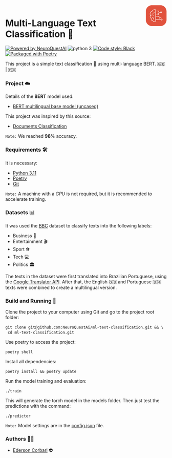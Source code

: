 <img src="https://raw.githubusercontent.com/NeuroQuestAi/neuroquestai.github.io/main/brand/logo/neuroquest-orange-logo.png" align="right" width="65" height="65"/>

# Multi-Language Text Classification 🧠

[![Powered by NeuroQuestAI](https://img.shields.io/badge/powered%20by-NeuroQuestAI-orange.svg?style=flat&colorA=E1523D&colorB=007D8A)](
https://neuroquest.ai)
![python 3][python_version]
[![Code style: Black](https://img.shields.io/badge/code%20style-Black-000000.svg)](https://github.com/psf/black)
[![Packaged with Poetry][poetry-badge]](https://python-poetry.org/)

[poetry-badge]: https://img.shields.io/badge/packaging-poetry-cyan.svg
[python_version]: https://img.shields.io/static/v1.svg?label=python&message=3%20&color=blue

This project is a simple text classification 📝 using multi-language BERT. 🇬🇧 | 🇧🇷

### Project ☁️

Details of the **BERT** model used:

- [BERT multilingual base model (uncased)](https://huggingface.co/google-bert/bert-base-multilingual-uncased)

This project was inspired by this source: 

- [Documents Classification](https://www.kaggle.com/code/ouardasakram/documents-classification-using-bert-on-bbc-dataset/notebook)

`Note:` We reached **98**% accuracy.

### Requirements 🛠️

It is necessary:

- [Python 3.11](https://www.python.org/downloads/release/python-3110/)
- [Poetry](https://python-poetry.org/)
- [Git](https://git-scm.com/)

`Note:` A machine with a *GPU* is not required, but it is recommended to accelerate training.

### Datasets 📊

It was used the [BBC](https://www.kaggle.com/datasets/sainijagjit/bbc-dataset) dataset to classify texts into the following labels:

- Business 💼
- Entertainment 🎬
- Sport ⚽
- Tech 💻
- Politics 🏛️

The texts in the dataset were first translated into Brazilian Portuguese, using the [Google Translator API](https://cloud.google.com/translate/docs/reference/rest).
After that, the English 🇬🇧 and Portuguese 🇧🇷 texts were combined to create a multilingual version.

### Build and Running 🚀

Clone the project to your computer using Git and go to the project root folder:

```shell
git clone git@github.com:NeuroQuestAi/ml-text-classification.git && \
 cd ml-text-classification.git
```

Use poetry to access the project:

```shell
poetry shell
```

Install all dependencies:

```shell
poetry install && poetry update 
```

Run the model training and evaluation:

```shell
./train 
```

This will generate the torch model in the models folder. Then just test the predictions with the command:

```shell
./predictor 
```

`Note:` Model settings are in the [config.json](./config.json) file.

### Authors 👨‍💻

  * [Ederson Corbari](mailto:e@NeuralQuest.ai) 👽
